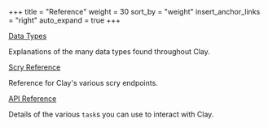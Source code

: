 +++
title = "Reference"
weight = 30
sort_by = "weight"
insert_anchor_links = "right"
auto_expand = true
+++

[Data Types](/system/kernel/arvo/clay/data-types)

Explanations of the many data types found throughout Clay.

[Scry Reference](/system/kernel/arvo/clay/scry)

Reference for Clay's various scry endpoints.

[API Reference](/system/kernel/arvo/clay/tasks)

Details of the various `task`s you can use to interact with Clay.

